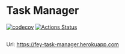 # Task Manager
[![codecov](https://codecov.io/gh/fey/php-project-lvl4/branch/master/graph/badge.svg)](https://codecov.io/gh/fey/php-project-lvl4)
[![Actions Status](https://github.com/fey/php-project-lvl4/workflows/Master/badge.svg)](https://github.com/fey/php-project-lvl4/actions)
##

Url: https://fey-task-manager.herokuapp.com

